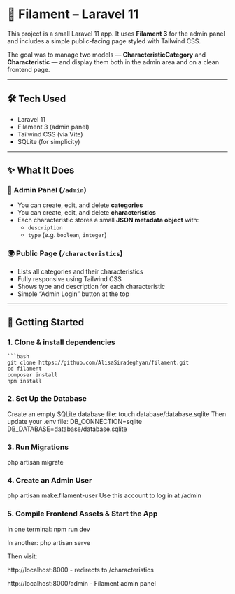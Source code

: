 # 🧪 Filament – Laravel 11

This project is a small Laravel 11 app. It uses **Filament 3** for the admin panel and includes a simple public-facing page styled with Tailwind CSS.

The goal was to manage two models — **CharacteristicCategory** and **Characteristic** — and display them both in the admin area and on a clean frontend page.

---

## 🛠 Tech Used

- Laravel 11
- Filament 3 (admin panel)
- Tailwind CSS (via Vite)
- SQLite (for simplicity)

---

## ✨ What It Does

### 🔐 Admin Panel (`/admin`)
- You can create, edit, and delete **categories**
- You can create, edit, and delete **characteristics**
- Each characteristic stores a small **JSON metadata object** with:
    - `description`
    - `type` (e.g. `boolean`, `integer`)

### 🌍 Public Page (`/characteristics`)
- Lists all categories and their characteristics
- Fully responsive using Tailwind CSS
- Shows type and description for each characteristic
- Simple “Admin Login” button at the top

---

## 🚀 Getting Started

### 1. Clone & install dependencies
    ```bash
    git clone https://github.com/AlisaSiradeghyan/filament.git
    cd filament
    composer install
    npm install

### 2. Set Up the Database
Create an empty SQLite database file:
touch database/database.sqlite
Then update your .env file:
DB_CONNECTION=sqlite
DB_DATABASE=database/database.sqlite

### 3. Run Migrations
php artisan migrate

### 4. Create an Admin User
php artisan make:filament-user
Use this account to log in at /admin

### 5. Compile Frontend Assets & Start the App
In one terminal:
    npm run dev

In another:
    php artisan serve

Then visit:

http://localhost:8000 - redirects to /characteristics

http://localhost:8000/admin - Filament admin panel
